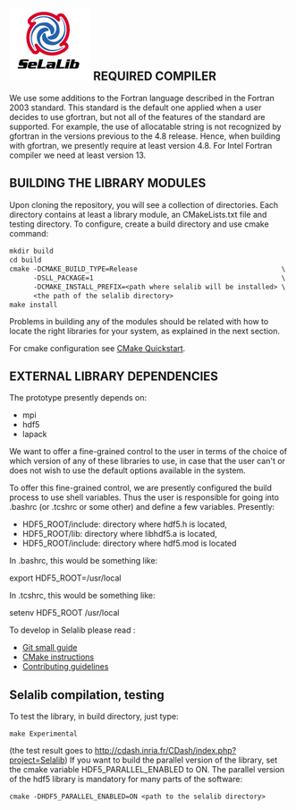 ![Logo](/doc/sphinx/_static/selalib.png)
REQUIRED COMPILER
-----------------

We use some additions to the Fortran language described in the Fortran 2003
standard. This standard is the default one applied when a user decides to use
gfortran, but not all of the features of the standard are supported.
For example, the use of allocatable string is not
recognized by gfortran in the versions previous to the 4.8 release. Hence,
when building with gfortran, we presently require at least version 4.8.
For Intel Fortran compiler we need at least version 13.

BUILDING THE LIBRARY MODULES
----------------------------

Upon cloning the repository, you will see a collection of directories. Each
directory contains at least a library module, an CMakeLists.txt file and
testing directory. To configure, create a build directory and use cmake
command:
~~~~
mkdir build
cd build
cmake -DCMAKE_BUILD_TYPE=Release                                    \
      -DSLL_PACKAGE=1                                               \
      -DCMAKE_INSTALL_PREFIX=<path where selalib will be installed> \
      <the path of the selalib directory>
make install
~~~~

Problems in building any of the modules should be related with how to
locate the right libraries for your system, as explained in the next section.

For cmake configuration see [CMake Quickstart](CMakeQuickstart.md).

EXTERNAL LIBRARY DEPENDENCIES
-----------------------------

The prototype presently depends on:
  - mpi
  - hdf5
  - lapack

We want to offer a fine-grained control to the user in terms of the choice of
which version of any of these libraries to use, in case that the user can't or
does not wish to use the default options available in the system.

To offer this fine-grained control, we are presently configured the build
process to use shell variables. Thus the user is responsible for going into
.bashrc (or .tcshrc or some other) and define a few variables. Presently:

- HDF5_ROOT/include: directory where hdf5.h is located,
- HDF5_ROOT/lib: directory where libhdf5.a is located,
- HDF5_ROOT/include: directory where hdf5.mod is located

In .bashrc, this would be something like:

  export HDF5_ROOT=/usr/local

In .tcshrc, this would be something like:

  setenv HDF5_ROOT /usr/local

To develop in Selalib please read :
   - [Git small guide](GitQuickstart.md)
   - [CMake instructions](CMakeQuickstart.md)
   - [Contributing guidelines](CONTRIBUTING.md)

Selalib compilation, testing
----------------------------
To test the library, in build directory, just type:
~~~~
make Experimental
~~~~
(the test result goes to http://cdash.inria.fr/CDash/index.php?project=Selalib)
If you want to build the parallel version of the library, set the cmake variable
HDF5_PARALLEL_ENABLED to ON. The parallel version of the hdf5 library is mandatory
for many parts of the software:
~~~
cmake -DHDF5_PARALLEL_ENABLED=ON <path to the selalib directory>
~~~
